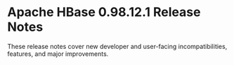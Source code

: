 # Apache HBase  0.98.12.1 Release Notes

These release notes cover new developer and user-facing incompatibilities, features, and major improvements.



